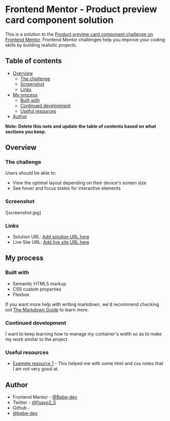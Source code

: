 # Frontend Mentor - Product preview card component solution

This is a solution to the [Product preview card component challenge on Frontend Mentor](https://www.frontendmentor.io/challenges/product-preview-card-component-GO7UmttRfa). Frontend Mentor challenges help you improve your coding skills by building realistic projects. 

## Table of contents

- [Overview](#overview)
  - [The challenge](#the-challenge)
  - [Screenshot](#screenshot)
  - [Links](#links)
- [My process](#my-process)
  - [Built with](#built-with)
  - [Continued development](#continued-development)
  - [Useful resources](#useful-resources)
- [Author](#author)

**Note: Delete this note and update the table of contents based on what sections you keep.**

## Overview

### The challenge

Users should be able to:

- View the optimal layout depending on their device's screen size
- See hover and focus states for interactive elements

### Screenshot

![screenshot.jpg]


### Links

- Solution URL: [Add solution URL here](https://your-solution-url.com)
- Live Site URL: [Add live site URL here](https://your-live-site-url.com)

## My process

### Built with

- Semantic HTML5 markup
- CSS custom properties
- Flexbox


If you want more help with writing markdown, we'd recommend checking out [The Markdown Guide](https://www.markdownguide.org/) to learn more.

### Continued development

I want to keep learning how to manage my container's width so as to make my work similar to the project

### Useful resources

- [Example resource 1](https://www.w3schools.com) - This helped me with some html and css notes that I am not very good at.

## Author

- Frontend Mentor - [@Bebe-dev](https://www.frontendmentor.io/profile/Bebe-dev)
- Twitter - [@fisayo2_5](https://www.twitter.com/yourusername)
- Github -
- [@bebe-dev](https://github.com/Bebe-dev)

